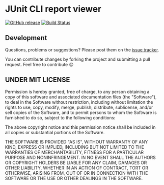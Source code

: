 JUnit CLI report viewer
========
[![GitHub release](https://img.shields.io/github/release/amalfra/junit-cli-report-viewer.svg)](https://github.com/amalfra/junit-cli-report-viewer/releases)
[![Build Status](https://travis-ci.org/amalfra/junit-cli-report-viewer.svg?branch=master)](https://travis-ci.org/amalfra/junit-cli-report-viewer)

## Development
Questions, problems or suggestions? Please post them on the [issue tracker](https://github.com/amalfra/junit-cli-report-viewer/issues).

You can contribute changes by forking the project and submitting a pull request. Feel free to contribute :heart_eyes:

## UNDER MIT LICENSE
Permission is hereby granted, free of charge, to any person obtaining a copy of this software and associated documentation files (the "Software"), to deal in the Software without restriction, including without limitation the rights to use, copy, modify, merge, publish, distribute, sublicense, and/or sell copies of the Software, and to permit persons to whom the Software is furnished to do so, subject to the following conditions:

The above copyright notice and this permission notice shall be included in all copies or substantial portions of the Software.

THE SOFTWARE IS PROVIDED "AS IS", WITHOUT WARRANTY OF ANY KIND, EXPRESS OR IMPLIED, INCLUDING BUT NOT LIMITED TO THE WARRANTIES OF MERCHANTABILITY, FITNESS FOR A PARTICULAR PURPOSE AND NONINFRINGEMENT. IN NO EVENT SHALL THE AUTHORS OR COPYRIGHT HOLDERS BE LIABLE FOR ANY CLAIM, DAMAGES OR OTHER LIABILITY, WHETHER IN AN ACTION OF CONTRACT, TORT OR OTHERWISE, ARISING FROM, OUT OF OR IN CONNECTION WITH THE SOFTWARE OR THE USE OR OTHER DEALINGS IN THE SOFTWARE.

